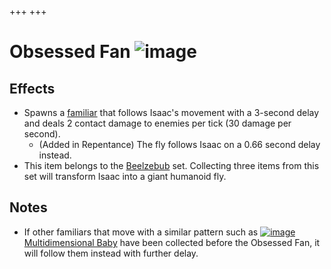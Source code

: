 +++
+++

 # Obsessed Fan ![image](/image/Obsessed_Fan.png) 


Effects
---------


* Spawns a [familiar](/wiki/Familiar "Familiar") that follows Isaac's movement with a 3-second delay and deals 2 contact damage to enemies per tick (30 damage per second).
	+ (Added in Repentance) The fly follows Isaac on a 0.66 second delay instead.
* This item belongs to the [Beelzebub](/wiki/Beelzebub "Beelzebub") set. Collecting three items from this set will transform Isaac into a giant humanoid fly.


Notes
-------


* If other familiars that move with a similar pattern such as [![image](/image/Multidimensional_Baby.png)](/wiki/Multidimensional_Baby "Multidimensional Baby") [Multidimensional Baby](/wiki/Multidimensional_Baby "Multidimensional Baby") have been collected before the Obsessed Fan, it will follow them instead with further delay.


